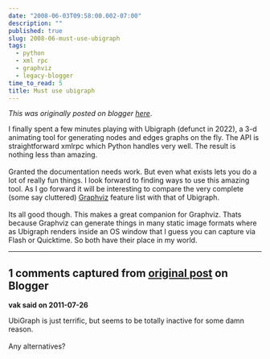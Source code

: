 ```yaml
---
date: "2008-06-03T09:58:00.002-07:00"
description: ""
published: true
slug: 2008-06-must-use-ubigraph
tags:
  - python
  - xml rpc
  - graphviz
  - legacy-blogger
time_to_read: 5
title: Must use ubigraph
---
```


_This was originally posted on blogger [here](https://pydanny.blogspot.com/2008/06/must-use-ubigraph.html)_.

I finally spent a few minutes playing with Ubigraph (defunct in 2022), a 3-d animating tool for generating nodes and edges graphs on the fly. The API is straightforward xmlrpc which Python handles very well. The result is nothing less than amazing.<br /><br />Granted the documentation needs work. But even what exists lets you do a lot of really fun things. I look forward to finding ways to use this amazing tool. As I go forward it will be interesting to compare the very complete (some say cluttered) <a href="http://graphviz.org/">Graphviz</a> feature list with that of Ubigraph.<br /><br />Its all good though. This makes a great companion for Graphviz. Thats because Graphviz can generate things in many static image formats where as Ubigraph renders inside an OS window that I guess you can capture via Flash or Quicktime. So both have their place in my world.

---

## 1 comments captured from [original post](https://pydanny.blogspot.com/2008/06/must-use-ubigraph.html) on Blogger

**vak said on 2011-07-26**

UbiGraph is just terrific, but seems to be totally inactive for some damn reason. <br /><br />Any alternatives?
